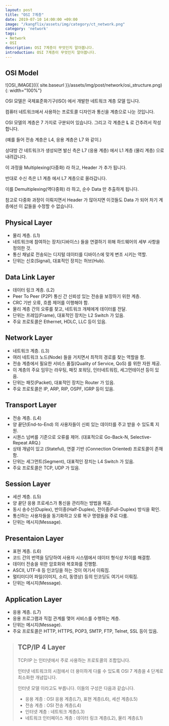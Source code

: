```yaml
---
layout: post
title: "OSI 7계층"
date: 2019-07-10 14:00:00 +09:00
image: "/kangflix/assets/img/category/ct_network.png"
category: 'network'
tags:
- Network
- OSI
description: OSI 7계층이 무엇인지 알아봅니다.
introduction: OSI 7계층이 무엇인지 알아봅니다.
---
```


## OSI Model

![OSI_IMAGE]({{ site.baseurl }}/assets/img/post/network/osi_structure.png){: width="100%"}

OSI 모델은 국제표준화기구(ISO) 에서 개발한 네트워크 계층 모델 입니다.

컴퓨터 네트워크에서 사용하는 프로토콜 디자인과 통신을 계층으로 나눈 것입니다.

OSI 모델의 계층은 7 가지로 구분되어 있습니다. 그리고 각 계층은 **L** 로 간추려서 작성합니다.

(예를 들어 전송 계층은 L4, 응용 계층은 L7 와 같이.)

상대방 간 네트워크가 생성되면 발신 측은 L7 (응용 계층) 에서 L1 계층 (물리 계층) 으로 내려갑니다.

이 과정을 Multiplexing(다중화) 라 하고, Header 가 추가 됩니다.

반대로 수신 측은 L1 계층 에서 L7 계층으로 올라갑니다.

이를 Demultiplexing(역다중화) 라 하고, 순수 Data 만 추출하게 됩니다.

참고로 다중화 과정이 이뤄지면서 Header 가 많아지면 이것들도 Data 가 되어 차기 계층에선 이 값들을 수정할 수 없습니다.

## Physical Layer

- 물리 계층. (L1)
- 네트워크에 참여하는 장치(디바이스) 들을 연결하기 위해 하드웨어의 세부 사항을 정의한 것.
- 통신 채널로 전송되는 디지털 데이터를 디바이스에 맞게 변조 시키는 역할.
- 단위는 신호(Signal), 대표적인 장치는 허브(Hub).

## Data Link Layer

- 데이터 링크 계층. (L2)
- Peer To Peer (P2P) 통신 간 신뢰성 있는 전송을 보장하기 위한 계층.
- CRC 기반 오류, 흐름 제어를 이행해야 함.
- 물리 계층 간의 오류를 찾고, 네트워크 개체에게 데이터를 전달.
- 단위는 프레임(Frame), 대표적인 장치는 L2 Switch 가 있음.
- 주요 프로토콜은 Ethernet, HDLC, LLC 등이 있음.

## Network Layer

- 네트워크 계층. (L3)
- 여러 네트워크 노드(Node) 들을 거치면서 최적의 경로를 찾는 역할을 함.
- 전송 계층에서 필요한 서비스 품질(Quality of Service, QoS) 를 위한 자원 제공.
- 이 계층의 주요 임무는 라우팅, 패킷 포워딩, 인터네트워킹, 세그먼테이션 등이 있음.
- 단위는 패킷(Packet), 대표적인 장치는 Router 가 있음.
- 주요 프로토콜은 IP, ARP, RIP, OSPF, IGRP 등이 있음.

## Transport Layer

- 전송 계층. (L4)
- 양 끝단(End-to-End) 의 사용자들이 신뢰 있는 데이터를 주고 받을 수 있도록 지원.
- 시퀀스 넘버를 기준으로 오류를 제어. (대표적으로 Go-Back-N, Selective-Repeat ARQ.)
- 상태 개념이 있고 (Stateful), 연결 기반 (Connection Oriented) 프로토콜이 존재함.
- 단위는 세그먼트(Segment), 대표적인 장치는 L4 Switch 가 있음.
- 주요 프로토콜은 TCP, UDP 가 있음.

## Session Layer

- 세션 계층. (L5)
- 양 끝단 응용 프로세스가 통신을 관리하는 방법을 제공.
- 동시 송수신(Duplex), 반이중(Half-Duplex), 전이중(Full-Duplex) 방식을 확인.
- 통신하는 사용자들을 동기화하고 오류 복구 명령들을 주로 다룸.
- 단위는 메시지(Message).

## Presentaion Layer

- 표현 계층. (L6)
- 코드 간의 번역을 담당하여 사용자 시스템에서 데이터 형식상 차이를 해결함.
- 데이터 전송을 위한 암호화와 복호화를 진행함.
- ASCII, UTF-8 등 인코딩을 하는 것이 여기서 이뤄짐.
- 멀티미디어 파일(이미지, 소리, 동영상) 등의 인코딩도 여기서 이뤄짐.
- 단위는 메시지(Message).

## Application Layer

- 응용 계층. (L7)
- 응용 프로그램과 직접 관계를 맺어 서비스를 수행하는 계층.
- 단위는 메시지(Message).
- 주요 프로토콜은 HTTP, HTTPS, POP3, SMTP, FTP, Telnet, SSL 등이 있음.

> ## TCP/IP 4 Layer
> 
> TCP/IP 는 인터넷에서 주로 사용하는 프로토콜의 조합입니다.
> 
> 인터넷 네트워크의 시점에서 더 용이하게 다룰 수 있도록 OSI 7 계층을 4 단계로 최소화한 개념입니다.
> 
> 인터넷 모델 이라고도 부릅니다. 이들의 구성은 다음과 같습니다.
> 
> - 응용 계층 : OSI 응용 계층(L7), 표현 계층(L6), 세션 계층(L5)
> - 전송 계층 : OSI 전송 계층(L4)
> - 인터넷 계층 : 네트워크 계층(L3)
> - 네트워크 인터페이스 계층 : 데이터 링크 계층(L2), 물리 계층(L1)
  